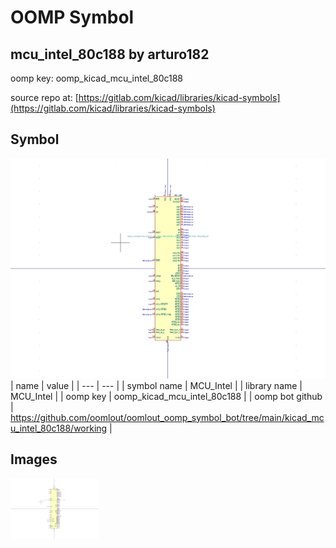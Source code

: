 # OOMP Symbol  
## mcu_intel_80c188  by arturo182  
  
oomp key: oomp_kicad_mcu_intel_80c188  
  
source repo at: [https://gitlab.com/kicad/libraries/kicad-symbols](https://gitlab.com/kicad/libraries/kicad-symbols)  
## Symbol  
  
[![working.png](working_600.png)](working.png)  
| name | value | 
| --- | --- | 
| symbol name | MCU_Intel | 
| library name | MCU_Intel | 
| oomp key | oomp_kicad_mcu_intel_80c188 | 
| oomp bot github | https://github.com/oomlout/oomlout_oomp_symbol_bot/tree/main/kicad_mcu_intel_80c188/working | 
## Images  
  
[![working.png](working_140.png)](working.png)  
